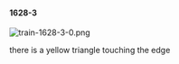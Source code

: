 #### 1628-3
![train-1628-3-0.png](https://github.com/lil-lab/nlvr/raw/master/nlvr/train/images/74/train-1628-3-0.png "train-1628-3-0.png")

there is a yellow triangle touching the edge